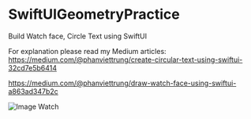 # SwiftUIGeometryPractice
Build Watch face,  Circle Text using SwiftUI

For explanation please read my Medium articles:
https://medium.com/@phanviettrung/create-circular-text-using-swiftui-32cd7e5b6414

https://medium.com/@phanviettrung/draw-watch-face-using-swiftui-a863ad347b2c

![Image Watch](https://i.imgur.com/hdVMpkN.png)
